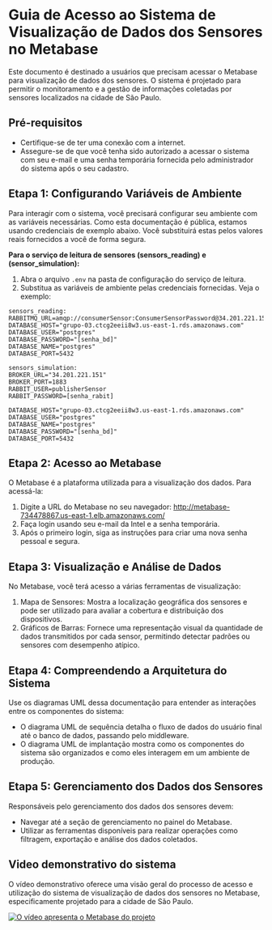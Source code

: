 # Guia de Acesso ao Sistema de Visualização de Dados dos Sensores no Metabase

Este documento é destinado a usuários que precisam acessar o Metabase para visualização de dados dos sensores. O sistema é projetado para permitir o monitoramento e a gestão de informações coletadas por sensores localizados na cidade de São Paulo.

## Pré-requisitos
- Certifique-se de ter uma conexão com a internet.
- Assegure-se de que você tenha sido autorizado a acessar o sistema com seu e-mail e uma senha temporária fornecida pelo administrador do sistema após o seu cadastro.

## Etapa 1: Configurando Variáveis de Ambiente
Para interagir com o sistema, você precisará configurar seu ambiente com as variáveis necessárias. Como esta documentação é pública, estamos usando credenciais de exemplo abaixo. Você substituirá estas pelos valores reais fornecidos a você de forma segura.

**Para o serviço de leitura de sensores (sensors_reading) e (sensor_simulation):**

1. Abra o arquivo `.env` na pasta de configuração do serviço de leitura.
2. Substitua as variáveis de ambiente pelas credenciais fornecidas. Veja o exemplo:


```
sensors_reading:
RABBITMQ_URL=amqp://consumerSensor:ConsumerSensorPassword@34.201.221.151:5672/
DATABASE_HOST="grupo-03.ctcg2eeii8w3.us-east-1.rds.amazonaws.com"
DATABASE_USER="postgres"
DATABASE_PASSWORD="[senha_bd]"
DATABASE_NAME="postgres"
DATABASE_PORT=5432
```
```
sensors_simulation:
BROKER_URL="34.201.221.151"
BROKER_PORT=1883
RABBIT_USER=publisherSensor
RABBIT_PASSWORD=[senha_rabit]
```
```
DATABASE_HOST="grupo-03.ctcg2eeii8w3.us-east-1.rds.amazonaws.com"
DATABASE_USER="postgres"
DATABASE_NAME="postgres"
DATABASE_PASSWORD="[senha_bd]"
DATABASE_PORT=5432
```
## Etapa 2: Acesso ao Metabase
O Metabase é a plataforma utilizada para a visualização dos dados. Para acessá-la:

1. Digite a URL do Metabase no seu navegador: http://metabase-734478867.us-east-1.elb.amazonaws.com/
2. Faça login usando seu e-mail da Intel e a senha temporária.
3. Após o primeiro login, siga as instruções para criar uma nova senha pessoal e segura.

## Etapa 3: Visualização e Análise de Dados
No Metabase, você terá acesso a várias ferramentas de visualização:

1. Mapa de Sensores: Mostra a localização geográfica dos sensores e pode ser utilizado para avaliar a cobertura e distribuição dos dispositivos.
2. Gráficos de Barras: Fornece uma representação visual da quantidade de dados transmitidos por cada sensor, permitindo detectar padrões ou sensores com desempenho atípico.

## Etapa 4: Compreendendo a Arquitetura do Sistema
Use os diagramas UML dessa documentação para entender as interações entre os componentes do sistema:

- O diagrama UML de sequência detalha o fluxo de dados do usuário final até o banco de dados, passando pelo middleware.
- O diagrama UML de implantação mostra como os componentes do sistema são organizados e como eles interagem em um ambiente de produção.

## Etapa 5: Gerenciamento dos Dados dos Sensores
Responsáveis pelo gerenciamento dos dados dos sensores devem:

- Navegar até a seção de gerenciamento no painel do Metabase.
- Utilizar as ferramentas disponíveis para realizar operações como filtragem, exportação e análise dos dados coletados.

## Video demonstrativo do sistema

O vídeo demonstrativo oferece uma visão geral do processo de acesso e utilização do sistema de visualização de dados dos sensores no Metabase, especificamente projetado para a cidade de São Paulo. 


[![O vídeo apresenta o Metabase do projeto](https://i3.ytimg.com/vi/6M7lcCCiwwQ/maxresdefault.jpg)](https://youtu.be/6M7lcCCiwwQ)


